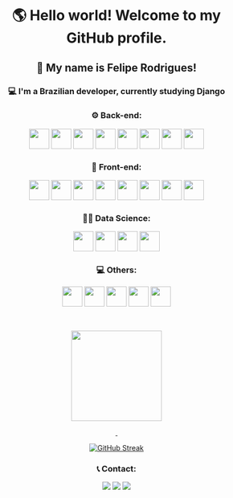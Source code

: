 <div align="center">
  <h1>🌎 Hello world! Welcome to my GitHub profile. </h1>
  <h2>🧑 My name is Felipe Rodrigues! </h2>
  <h3>💻 I'm a Brazilian developer, currently studying Django </h3>
</div>

<h3 align="center">⚙️ Back-end:</h3>
<div align="center">
  <img src="https://cdn.jsdelivr.net/gh/devicons/devicon/icons/python/python-original.svg" width="40" height="40"/> 
  <img src="https://cdn.jsdelivr.net/gh/devicons/devicon/icons/django/django-plain.svg" width="40" height="40"/>
  <img src="https://www.google.com/url?sa=i&url=https%3A%2F%2Fwww.django-rest-framework.org%2F&psig=AOvVaw0K_E1TrQRRzpuCCZsD5_9y&ust=1680722956612000&source=images&cd=vfe&ved=0CBAQjRxqFwoTCNDAuIr7kP4CFQAAAAAdAAAAABAD" width="40" height="40"/>
  <img src="https://cdn.jsdelivr.net/gh/devicons/devicon/icons/flask/flask-original.svg" width="40" height="40"/>
  <img src="https://cdn.jsdelivr.net/gh/devicons/devicon/icons/cplusplus/cplusplus-original.svg" width="40" height="40"/> 
  <img src="https://cdn.jsdelivr.net/gh/devicons/devicon/icons/postgresql/postgresql-original.svg" width="40" height="40"/>
  <img src="https://upload.wikimedia.org/wikipedia/commons/f/f2/Google_Apps_Script.png" width="40px" height="40px"/>
  <img src="https://cdn.jsdelivr.net/gh/devicons/devicon/icons/selenium/selenium-original.svg" width="40px" height="40px"/>
</div>

<h3 align="center">🎨 Front-end:</h3>
<div align="center">
  <img src="https://cdn.jsdelivr.net/gh/devicons/devicon/icons/html5/html5-original.svg" width="40" height="40"/>  
  <img src="https://cdn.jsdelivr.net/gh/devicons/devicon/icons/css3/css3-original.svg" width="40" height="40"/> 
  <img src="https://cdn.jsdelivr.net/gh/devicons/devicon/icons/javascript/javascript-original.svg" width="40" height="40"/> 
  <img src="https://cdn.jsdelivr.net/gh/devicons/devicon/icons/typescript/typescript-original.svg" width="40" height="40"/> 
  <img src="https://cdn.jsdelivr.net/gh/devicons/devicon/icons/react/react-original.svg" width="40" height="40"/> 
  <img src="https://cdn.jsdelivr.net/gh/devicons/devicon/icons/materialui/materialui-original.svg" width="40" height="40"/> 
  <img src="https://www.daggala.com/static/228867c3668e439101821568a8a03b54/19ca5/sc.png" width=40px heigth=40px>
  <img src="https://cdn.jsdelivr.net/gh/devicons/devicon/icons/bootstrap/bootstrap-original.svg" width=40px heigth=40px/>
</div>

<h3 align="center">👨‍🔬 Data Science:</h3>
<div align="center">
  <img src="https://cdn.jsdelivr.net/gh/devicons/devicon/icons/python/python-original.svg" width="40" height="40"/> 
  <img src="https://cdn.jsdelivr.net/gh/devicons/devicon/icons/numpy/numpy-original.svg" width="40" height="40"/>
  <img src="https://cdn.jsdelivr.net/gh/devicons/devicon/icons/pandas/pandas-original.svg" width="40" height="40"/>
  <img src="https://cdn.jsdelivr.net/gh/devicons/devicon/icons/jupyter/jupyter-original.svg" width="40" height="40"/>
</div>

<h3 align="center">💻 Others:</h3>
<div align="center">
  <img src="https://cdn.jsdelivr.net/gh/devicons/devicon/icons/vscode/vscode-original.svg" width="40" height="40"/>
  <img src="https://cdn.jsdelivr.net/gh/devicons/devicon/icons/git/git-original.svg" width="40" height="40"/>
  <img src="https://cdn.jsdelivr.net/gh/devicons/devicon/icons/amazonwebservices/amazonwebservices-original.svg" width="40" height="40"/>
  <img src="https://cdn.jsdelivr.net/gh/devicons/devicon/icons/heroku/heroku-original.svg" width="40" height="40"/> 
  <img src="https://cdn.jsdelivr.net/gh/devicons/devicon/icons/linux/linux-original.svg" width="40" height="40"/>
</div>

&nbsp;

<div align="center">
  <a href="https://github.com/fehenriq">
  <img height="180em" src="https://github-readme-stats.vercel.app/api/top-langs/?username=fehenriq&layout=compact&langs_count=8&theme=dracula&hide=cython"/>
    
  &nbsp;
    
  [![GitHub Streak](https://streak-stats.demolab.com?user=fehenriq&theme=horizon)](https://git.io/streak-stats)
</div>

<h3 align="center">📞 Contact:</h3>

<div align="center">
  <a href="https://instagram.com/fe_henriq" target="_blank"><img src="https://img.shields.io/badge/-Instagram-%23E4405F?style=for-the-badge&logo=instagram&logoColor=white" target="_blank"></a>
  <a href="mailto:lipe.h.r@gmail.com"><img src="https://img.shields.io/badge/Gmail-D14836?style=for-the-badge&logo=gmail&logoColor=white" target="_blank"></a>
  <a href="https://www.linkedin.com/in/fehenriq-rodrigues/" target="_blank"><img src="https://img.shields.io/badge/-LinkedIn-%230077B5?style=for-the-badge&logo=linkedin&logoColor=white" target="_blank"></a>   
</div>
